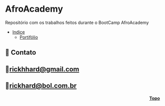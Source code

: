 <h1 id="topo">AfroAcademy</h1>
Repositório com os trabalhos feitos durante o BootCamp AfroAcademy


* [Indice](#funciona)
    * [Portifólio](https://github.com/RickHardBR/AfroAcademy/tree/master/portif%C3%B3lio)

## 💛 Contato

## 📧rickhhard@gmail.com

## 📧rickhard@bol.com.br

<h4 align="right"><a href="#topo">Topo</a></h4>
